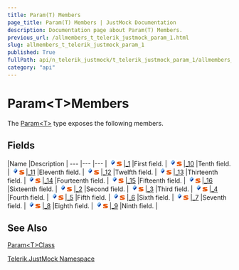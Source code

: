 ```yaml
---
title: Param(T) Members
page_title: Param(T) Members | JustMock Documentation
description: Documentation page about Param(T) Members.
previous_url: /allmembers_t_telerik_justmock_param_1.html
slug: allmembers_t_telerik_justmock_param_1
published: True
fullPath: api/n_telerik_justmock/t_telerik_justmock_param_1/allmembers_t_telerik_justmock_param_1
category: "api"
---
```


# Param&lt;T&gt;Members





The [Param&lt;T&gt;](t_telerik_justmock_param_1) type exposes the following members.

## Fields



 |Name |Description |
--- |--- |--- |
![Public field](/icons/pubfield.gif)![Static member](/icons/static.gif) |[_1](f_telerik_justmock_param_1__1) |First field. |
![Public field](/icons/pubfield.gif)![Static member](/icons/static.gif) |[_10](f_telerik_justmock_param_1__10) |Tenth field. |
![Public field](/icons/pubfield.gif)![Static member](/icons/static.gif) |[_11](f_telerik_justmock_param_1__11) |Eleventh field. |
![Public field](/icons/pubfield.gif)![Static member](/icons/static.gif) |[_12](f_telerik_justmock_param_1__12) |Twelfth field. |
![Public field](/icons/pubfield.gif)![Static member](/icons/static.gif) |[_13](f_telerik_justmock_param_1__13) |Thirteenth field. |
![Public field](/icons/pubfield.gif)![Static member](/icons/static.gif) |[_14](f_telerik_justmock_param_1__14) |Fourteenth field. |
![Public field](/icons/pubfield.gif)![Static member](/icons/static.gif) |[_15](f_telerik_justmock_param_1__15) |Fifteenth field. |
![Public field](/icons/pubfield.gif)![Static member](/icons/static.gif) |[_16](f_telerik_justmock_param_1__16) |Sixteenth field. |
![Public field](/icons/pubfield.gif)![Static member](/icons/static.gif) |[_2](f_telerik_justmock_param_1__2) |Second field. |
![Public field](/icons/pubfield.gif)![Static member](/icons/static.gif) |[_3](f_telerik_justmock_param_1__3) |Third field. |
![Public field](/icons/pubfield.gif)![Static member](/icons/static.gif) |[_4](f_telerik_justmock_param_1__4) |Fourth field. |
![Public field](/icons/pubfield.gif)![Static member](/icons/static.gif) |[_5](f_telerik_justmock_param_1__5) |Fifth field. |
![Public field](/icons/pubfield.gif)![Static member](/icons/static.gif) |[_6](f_telerik_justmock_param_1__6) |Sixth field. |
![Public field](/icons/pubfield.gif)![Static member](/icons/static.gif) |[_7](f_telerik_justmock_param_1__7) |Seventh field. |
![Public field](/icons/pubfield.gif)![Static member](/icons/static.gif) |[_8](f_telerik_justmock_param_1__8) |Eighth field. |
![Public field](/icons/pubfield.gif)![Static member](/icons/static.gif) |[_9](f_telerik_justmock_param_1__9) |Ninth field. |


## See Also



 [Param&lt;T&gt;Class](t_telerik_justmock_param_1) 

 [Telerik.JustMock Namespace](n_telerik_justmock) 



